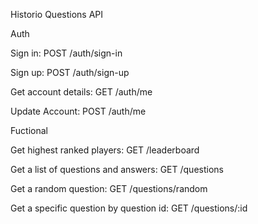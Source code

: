 Historio Questions API



Auth

Sign in: POST /auth/sign-in

Sign up: POST /auth/sign-up

Get account details: GET /auth/me

Update Account: POST /auth/me

Fuctional

Get highest ranked players: GET /leaderboard

Get a list of questions and answers: GET /questions

Get a random question: GET /questions/random

Get a specific question by question id: GET /questions/:id